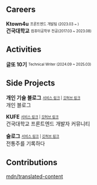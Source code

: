 ## Careers

**Ktown4u** <sub><sup>프론트엔드 개발팀 (2023.03 ~ )</sup></sub><br/>
**건국대학교** <sub><sup>컴퓨터공학부 전공(2017.03 ~ 2023.08)</sup></sub>

## Activities

**글또 10기** <sub><sup>Technical Writer (2024.09 ~ 2025.03)</sup></sub><br/>

## Side Projects

**개인 기술 블로그** <sub><sup>[서비스 링크](https://wonse.dev) | [깃허브 링크](https://github.com/shinwonse/blog)</sup></sub><br/>
개인 블로그

**KUFE** <sub><sup>[서비스 링크](kufe-web.vercel.app) | [깃허브 링크](https://github.com/ku-fe/kufe)</sup></sub><br/>
건국대학교 프론트엔드 개발자 커뮤니티

**술로그** <sub><sup>[서비스 링크](https://sullog-client.vercel.app/) | [깃허브 링크](https://github.com/sullog-official/sullog-client)</sup></sub><br/>
전통주를 기록하다

## Contributions
[mdn/translated-content](https://github.com/mdn/translated-content)
